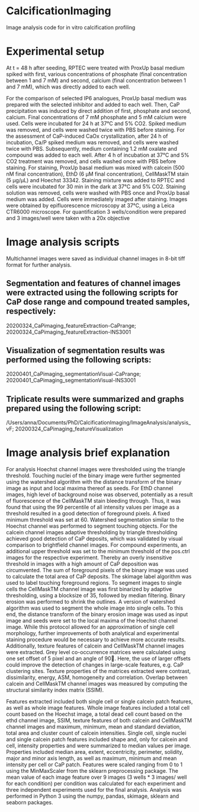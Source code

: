 # CalcificationImaging
Image analysis code for in vitro calcification profiling

# Experimental setup
At t = 48 h after seeding, RPTEC were treated with ProxUp basal medium spiked with first, various concentrations of phosphate (final concentration between 1 and 7 mM) and second, calcium (final concentration between 1 and 7 mM), which was directly added to each well.

For the comparison of selected IP6 analogues, ProxUp basal medium was prepared with the selected inhibitor and added to each well. Then, CaP precipitation was induced by direct addition of first, phosphate and second, calcium. Final concentrations of 7 mM phosphate and 5 mM calcium were used. Cells were incubated for 24 h at 37°C and 5% CO2. Spiked medium was removed, and cells were washed twice with PBS before staining. 
For the assessment of CaP-induced CaOx crystallization, after 24 h of incubation, Ca/P spiked medium was removed, and cells were washed twice with PBS. Subsequently, medium containing 1.2 mM oxalate and compound was added to each well. After 4 h of incubation at 37°C and 5% CO2 treatment was removed, and cells washed once with PBS before staining.
For staining, ProxUp basal medium was mixed with calcein (500 nM final concentration), EthD (6 µM final concentration), CellMaskTM stain (5 µg/µL) and Hoechst 33342. Staining mixture was added to RPTEC and cells were incubated for 30 min in the dark at 37°C and 5% CO2. Staining solution was removed, cells were washed with PBS once and ProxUp basal medium was added. Cells were immediately imaged after staining. Images were obtained by epifluorescence microscopy at 37°C, using a Leica CTR6000 microscope. For quantification 3 wells/condition were prepared and 3 images/well were taken with a 20x objective 

# Image analysis scripts
Multichannel images were saved as individual channel images in 8-bit tiff format for further analysis. 

## Segmentation and features of channel images were extracted using the following scripts for CaP dose range and compound treated samples, respectively:
20200324_CaPimaging_featureExtraction-CaPrange;
20200324_CaPimaging_featureExtraction-INS3001

## Visualization of segmentation results was performed using the following scripts:
20200401_CaPimaging_segmentationVisual-CaPrange;
20200401_CaPimaging_segmentationVisual-INS3001

## Triplicate results were summarized and graphs prepared using the following script:
/Users/anna/Documents/PhD/CalcificationImaging/ImageAnalysis/analysis_vF;
20200324_CaPimaging_featureVisualization

# Image analysis brief explanation
For analysis Hoechst channel images were thresholded using the triangle threshold. Touching nuclei of the binary image were further segmented using the watershed algorithm with the distance transform of the binary image as input and local maxima thereof as seeds.
For EthD channel images, high level of background noise was observed, potentially as a result of fluorescence of the CellMaskTM stain bleeding through. Thus, it was found that using the 99 percentile of all intensity values per image as a threshold resulted in a good detection of foreground pixels. A fixed minimum threshold was set at 60. Watershed segmentation similar to the Hoechst channel was performed to segment touching objects. For the calcein channel images adaptive thresholding by triangle thresholding achieved good detection of CaP deposits, which was validated by visual comparison to brightfield channel images. For compound experiments, an additional upper threshold was set to the minimum threshold of the pos.ctrl images for the respective experiment. Thereby an overly insensitive threshold in images with a high amount of CaP deposition was circumvented. The sum of foreground pixels of the binary image was used to calculate the total area of CaP deposits. The skimage label algorithm was used to label touching foreground regions. 
To segment images to single cells the CellMaskTM channel image was first binarized by adaptive thresholding, using a blocksize of 35, followed by median filtering. Binary erosion was performed to shrink the outlines. A version of watershed algorithm was used to segment the whole image into single cells. To this end, the distance transform of the binary erosion image was used as input image and seeds were set to the local maxima of the Hoechst channel image. While this protocol allowed for an approximation of single cell morphology, further improvements of both analytical and experimental staining procedure would be necessary to achieve more accurate results. 
Additionally, texture features of calcein and CellMaskTM channel images were extracted. Grey level co-occurrence matrices were calculated using one set offset of 5 pixel and an angle of 90. Here, the use of larger offsets could improve the detection of changes in large-scale features, e.g. CaP clustering sites. Texture properties of the matrices extracted were contrast, dissimilarity, energy, ASM, homogeneity and correlation. Overlap between calcein and CellMaskTM channel images was measured by computing the structural similarity index matrix (SSIM). 

Features extracted included both single cell or single calcein patch features, as well as whole image features. Whole image features included a total cell count based on the Hoechst image, a total dead cell count based on the ethd channel image, SSIM, texture features of both calcein and CellMaskTM channel images and maximum, minimum, mean and standard deviation, total area and cluster count of calcein intensities. Single cell, single nuclei and single calcein patch features included shape and, only for calcein and cell, intensity properties and were summarized to median values per image. Properties included median area, extent, eccentricity, perimeter, solidity, major and minor axis length, as well as maximum, minimum and mean intensity per cell or CaP patch. Features were scaled ranging from 0 to 1 using the MinMaxScaler from the sklearn preprocessing package. The mean value of each image feature over 9 images (3 wells * 3 images/ well for each condition) per condition was calculated for each experiment and three independent experiments used for the final analysis. Analysis was performed in Python 3 using the numpy, pandas, skimage, sklearn and seaborn packages.

